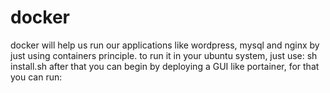 # docker
<p1>docker will help us run our applications like wordpress, mysql and nginx by just using containers principle.</p1>
to run it in your ubuntu system, just use: sh install.sh
after that you can begin by deploying a GUI like portainer, for that you can run:
